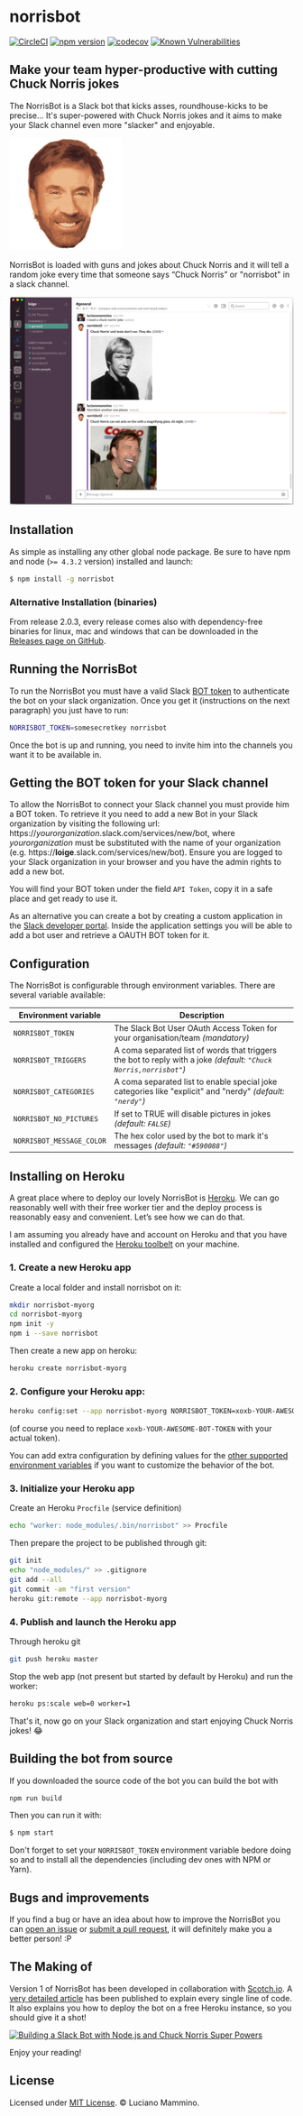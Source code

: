 # norrisbot

[![CircleCI](https://circleci.com/gh/lmammino/norrisbot.svg?style=shield)](https://circleci.com/gh/lmammino/norrisbot) [![npm version](https://badge.fury.io/js/norrisbot.svg)](http://badge.fury.io/js/norrisbot) [![codecov](https://codecov.io/gh/lmammino/norrisbot/branch/master/graph/badge.svg)](https://codecov.io/gh/lmammino/norrisbot)
[![Known Vulnerabilities](https://snyk.io/test/github/lmammino/norrisbot/badge.svg)](https://snyk.io/test/github/lmammino/norrisbot)

## Make your team hyper-productive with cutting Chuck Norris jokes

The NorrisBot is a Slack bot that kicks asses, roundhouse-kicks to be precise... It's super-powered with Chuck Norris jokes and it aims to make your Slack channel even more "slacker" and enjoyable.

![Chuck Norris face](assets/norrisbot-logo-small.png)

NorrisBot is loaded with guns and jokes about Chuck Norris and it will tell a random joke every time that someone says “Chuck Norris” or "norrisbot" in a slack channel.

![Norrisbot in action](assets/screenshot.png)


## Installation

As simple as installing any other global node package. Be sure to have npm and node (`>= 4.3.2` version) installed and launch:

```bash
$ npm install -g norrisbot
```


### Alternative Installation (binaries)

From release 2.0.3, every release comes also with dependency-free binaries for linux, mac and windows that can be downloaded in the [Releases page on GitHub](https://github.com/lmammino/norrisbot/releases).


## Running the NorrisBot

To run the NorrisBot you must have a valid Slack [BOT token](#getting-the-bot-token-for-your-slack-channel) to authenticate the bot on your slack organization. Once you get it (instructions on the next paragraph) you just have to run:


```bash
NORRISBOT_TOKEN=somesecretkey norrisbot
```

Once the bot is up and running, you need to invite him into the channels you want it to be available in.


## Getting the BOT token for your Slack channel

To allow the NorrisBot to connect your Slack channel you must provide him a BOT token. To retrieve it you need to add a new Bot in your Slack organization by visiting the following url: https://*yourorganization*.slack.com/services/new/bot, where *yourorganization* must be substituted with the name of your organization (e.g. https://**loige**.slack.com/services/new/bot). Ensure you are logged to your Slack organization in your browser and you have the admin rights to add a new bot.

You will find your BOT token under the field `API Token`, copy it in a safe place and get ready to use it.

As an alternative you can create a bot by creating a custom application in the [Slack developer portal](https://api.slack.com/apps). Inside the application settings you will be able to add a bot user and retrieve a OAUTH BOT token for it.


## Configuration

The NorrisBot is configurable through environment variables. There are several variable available:


| Environment variable | Description |
|----------------------|-------------|
| `NORRISBOT_TOKEN` | The Slack Bot User OAuth Access Token for your organisation/team *(mandatory)* |
| `NORRISBOT_TRIGGERS` |  A coma separated list of words that triggers the bot to reply with a joke *(default: `"Chuck Norris,norrisbot"`)* |
| `NORRISBOT_CATEGORIES` | A coma separated list to enable special joke categories like "explicit" and "nerdy" *(default: `"nerdy"`)* |
| `NORRISBOT_NO_PICTURES` | If set to TRUE will disable pictures in jokes *(default: `FALSE`)* |
| `NORRISBOT_MESSAGE_COLOR` | The hex color used by the bot to mark it's messages *(default: `"#590088"`)* |


## Installing on Heroku

A great place where to deploy our lovely NorrisBot is [Heroku](https://heroku.com). We can go reasonably well with their free worker tier and the deploy process is reasonably easy and convenient. Let’s see how we can do that.

I am assuming you already have and account on Heroku and that you have installed and configured the [Heroku toolbelt](https://devcenter.heroku.com/articles/heroku-cli) on your machine.

### 1. Create a new Heroku app

Create a local folder and install norrisbot on it:

```bash
mkdir norrisbot-myorg
cd norrisbot-myorg
npm init -y
npm i --save norrisbot
```

Then create a new app on heroku:

```bash
heroku create norrisbot-myorg
```

### 2. Configure your Heroku app:

```bash
heroku config:set --app norrisbot-myorg NORRISBOT_TOKEN=xoxb-YOUR-AWESOME-BOT-TOKEN
```

(of course you need to replace `xoxb-YOUR-AWESOME-BOT-TOKEN` with your actual token).

You can add extra configuration by defining values for the [other supported environment variables](#configuration) if you want to customize the behavior of the bot.

### 3. Initialize your Heroku app

Create an Heroku `Procfile` (service definition)

```bash
echo "worker: node_modules/.bin/norrisbot" >> Procfile
```

Then prepare the project to be published through git:

```bash
git init
echo "node_modules/" >> .gitignore
git add --all
git commit -am "first version"
heroku git:remote --app norrisbot-myorg
```

### 4. Publish and launch the Heroku app

Through heroku git

```bash
git push heroku master
```

Stop the web app (not present but started by default by Heroku) and run the worker:

```bash
heroku ps:scale web=0 worker=1
```

That's it, now go on your Slack organization and start enjoying Chuck Norris jokes! 😂


## Building the bot from source

If you downloaded the source code of the bot you can build the bot with

```bash
npm run build
```

Then you can run it with:

```bash
$ npm start
```

Don't forget to set your `NORRISBOT_TOKEN` environment variable bedore doing so and to install all the dependencies (including dev ones with NPM or Yarn).


## Bugs and improvements

If you find a bug or have an idea about how to improve the NorrisBot you can [open an issue](https://github.com/lmammino/norrisbot/issues) or [submit a pull request](https://github.com/lmammino/norrisbot/pulls), it will definitely make you a better person! :P


## The Making of

Version 1 of NorrisBot has been developed in collaboration with [Scotch.io](https://scotch.io). A [very detailed article](https://scotch.io/tutorials/building-a-slack-bot-with-node-js-and-chuck-norris-super-powers) has been published to explain every single line of code. It also explains you how to deploy the bot on a free Heroku instance, so you should give it a shot!

[![Building a Slack Bot with Node.js and Chuck Norris Super Powers](https://scotch.io/wp-content/uploads/2015/09/build-a-slack-bot-with-node-and-chuck-norris-super-powers.png)](https://scotch.io/tutorials/building-a-slack-bot-with-node-js-and-chuck-norris-super-powers)

Enjoy your reading!


## License

Licensed under [MIT License](LICENSE). © Luciano Mammino.

